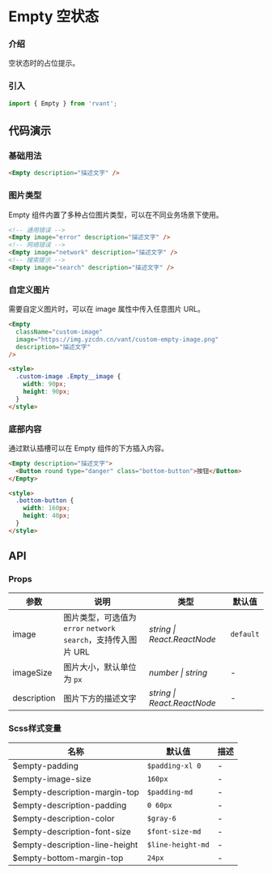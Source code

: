 # Empty 空状态

### 介绍

空状态时的占位提示。

### 引入

```js
import { Empty } from 'rvant';
```

## 代码演示

### 基础用法

```html
<Empty description="描述文字" />
```

### 图片类型

Empty 组件内置了多种占位图片类型，可以在不同业务场景下使用。

```html
<!-- 通用错误 -->
<Empty image="error" description="描述文字" />
<!-- 网络错误 -->
<Empty image="network" description="描述文字" />
<!-- 搜索提示 -->
<Empty image="search" description="描述文字" />
```

### 自定义图片

需要自定义图片时，可以在 image 属性中传入任意图片 URL。

```html
<Empty
  className="custom-image"
  image="https://img.yzcdn.cn/vant/custom-empty-image.png"
  description="描述文字"
/>

<style>
  .custom-image .Empty__image {
    width: 90px;
    height: 90px;
  }
</style>
```

### 底部内容

通过默认插槽可以在 Empty 组件的下方插入内容。

```html
<Empty description="描述文字">
  <Button round type="danger" class="bottom-button">按钮</Button>
</Empty>

<style>
  .bottom-button {
    width: 160px;
    height: 40px;
  }
</style>
```

## API

### Props

| 参数 | 说明 | 类型 | 默认值 |
| --- | --- | --- | --- |
| image | 图片类型，可选值为 `error` `network` `search`，支持传入图片 URL | _string \| React.ReactNode_ | `default` |
| imageSize | 图片大小，默认单位为 `px` | _number \| string_ | - |
| description | 图片下方的描述文字 | _string \| React.ReactNode_ | - |

### Scss样式变量

| 名称                           | 默认值            | 描述 |
| ------------------------------ | ----------------- | ---- |
| $empty-padding                 | `$padding-xl 0`   | -    |
| $empty-image-size              | `160px`           | -    |
| $empty-description-margin-top  | `$padding-md`     | -    |
| $empty-description-padding     | `0 60px`          | -    |
| $empty-description-color       | `$gray-6`         | -    |
| $empty-description-font-size   | `$font-size-md`   | -    |
| $empty-description-line-height | `$line-height-md` | -    |
| $empty-bottom-margin-top       | `24px`            | -    |
